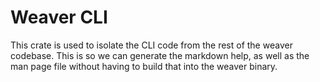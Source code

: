 # Weaver CLI

This crate is used to isolate the CLI code from the rest of the weaver codebase. This is so we can generate the markdown
help, as well as the man page file without having to build that into the weaver binary.

